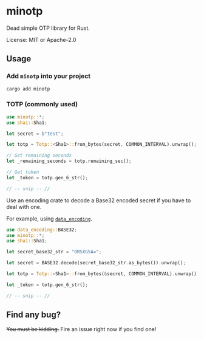 # minotp

Dead simple OTP library for Rust.

License: MIT or Apache-2.0

## Usage

### Add `minotp` into your project

```bash
cargo add minotp
```

### TOTP (commonly used)

```rust
use minotp::*;
use sha1::Sha1;

let secret = b"test";

let totp = Totp::<Sha1>::from_bytes(secret, COMMON_INTERVAL).unwrap();

// Get remaining seconds
let _remaining_seconds = totp.remaining_sec();

// Get token
let _token = totp.gen_6_str();

// -- snip -- //
```

Use an encoding crate to decode a Base32 encoded secret
if you have to deal with one.

For example, using [`data_encoding`](https://crates.io/crates/data-encoding).

```rust
use data_encoding::BASE32;
use minotp::*;
use sha1::Sha1;

let secret_base32_str = "ORSXG5A=";

let secret = BASE32.decode(secret_base32_str.as_bytes()).unwrap();

let totp = Totp::<Sha1>::from_bytes(&secret, COMMON_INTERVAL).unwrap();

let _token = totp.gen_6_str();

// -- snip -- //
```

## Find any bug?

~~You must be kidding.~~ Fire an issue right now if you find one!
